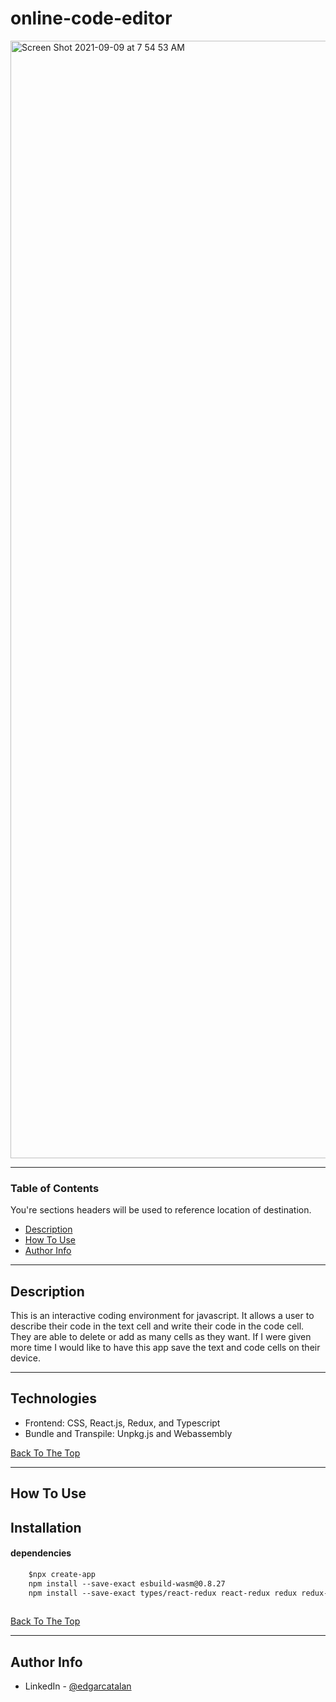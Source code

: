 # online-code-editor

<img width="1788" alt="Screen Shot 2021-09-09 at 7 54 53 AM" src="https://user-images.githubusercontent.com/40044944/132710264-159c039f-2706-4414-b1a7-f8fcb954e541.png">

---

### Table of Contents
You're sections headers will be used to reference location of destination.

- [Description](#description)
- [How To Use](#how-to-use)
- [Author Info](#author-info)

---

## Description
This is an interactive coding environment for javascript. It allows a user to describe their code in the text cell and write their code in the code cell. They are able to delete or add as many cells as they want. If I were given more time I would like to have this app save the text and code cells on their device.



---

## Technologies
 
- Frontend: CSS, React.js, Redux, and Typescript
- Bundle and Transpile: Unpkg.js and Webassembly


[Back To The Top](#read-me-template)

---

## How To Use

## Installation


#### dependencies

```html
    $npx create-app
    npm install --save-exact esbuild-wasm@0.8.27
    npm install --save-exact types/react-redux react-redux redux redux-thunk
  
```

[Back To The Top](#Table-of-Contents)

---


## Author Info

- LinkedIn - [@edgarcatalan](https://www.linkedin.com/in/edgarcatalan10/)
